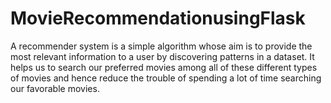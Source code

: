 # MovieRecommendationusingFlask
<p>A recommender system is a simple algorithm whose aim is to provide the most relevant information to a user by discovering patterns in a dataset.
It helps us to search our preferred movies among all of these different types of movies and hence reduce the trouble of spending a lot of time searching our favorable movies.</p>


